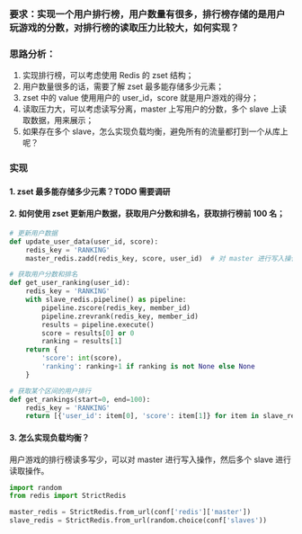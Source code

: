 ### 要求：实现一个用户排行榜，用户数量有很多，排行榜存储的是用户玩游戏的分数，对排行榜的读取压力比较大，如何实现？

### 思路分析：
>
1. 实现排行榜，可以考虑使用 Redis 的 zset 结构；
2. 用户数量很多的话，需要了解 zset 最多能存储多少元素；
3. zset 中的 value 使用用户的 user_id，score 就是用户游戏的得分；
4. 读取压力大，可以考虑读写分离，master 上写用户的分数，多个 slave 上读取数据，用来展示；
5. 如果存在多个 slave，怎么实现负载均衡，避免所有的流量都打到一个从库上呢？

### 实现

#### 1. zset 最多能存储多少元素？TODO 需要调研

#### 2. 如何使用 zset 更新用户数据，获取用户分数和排名，获取排行榜前 100 名；

```python
# 更新用户数据
def update_user_data(user_id, score):
	redis_key = 'RANKING'
    master_redis.zadd(redis_key, score, user_id)  # 对 master 进行写入操作

# 获取用户分数和排名
def get_user_ranking(user_id):
    redis_key = 'RANKING'
    with slave_redis.pipeline() as pipeline:
        pipeline.zscore(redis_key, member_id)
        pipeline.zrevrank(redis_key, member_id)
        results = pipeline.execute()
        score = results[0] or 0
        ranking = results[1]
    return {
        'score': int(score),
        'ranking': ranking+1 if ranking is not None else None
    }

# 获取某个区间的用户排行
def get_rankings(start=0, end=100):
	redis_key = 'RANKING'
	return [{'user_id': item[0], 'score': item[1]} for item in slave_redis.zrevrange(redis_key, start, end, withscores=True, score_cast_func=int)]
```

#### 3. 怎么实现负载均衡？

用户游戏的排行榜读多写少，可以对 master 进行写入操作，然后多个 slave 进行读取操作。

```python
import random
from redis import StrictRedis

master_redis = StrictRedis.from_url(conf['redis']['master'])
slave_redis = StrictRedis.from_url(random.choice(conf['slaves'))
```
